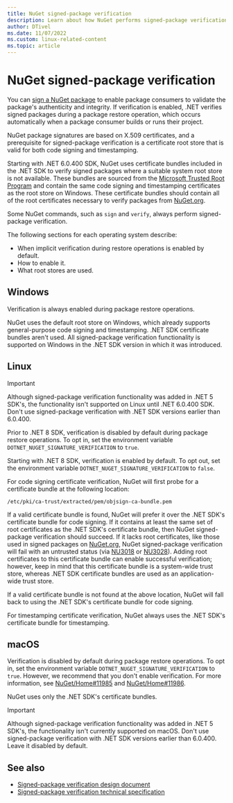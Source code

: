 ```yaml
---
title: NuGet signed-package verification
description: Learn about how NuGet performs signed-package verification using root stores that are valid for code signing and timestamping.
author: DTivel
ms.date: 11/07/2022
ms.custom: linux-related-content
ms.topic: article
---
```

# NuGet signed-package verification

You can [sign a NuGet package](/nuget/create-packages/sign-a-package) to enable package consumers to validate the package's authenticity and integrity. If verification is enabled, .NET verifies signed packages during a package restore operation, which occurs automatically when a package consumer builds or runs their project.

NuGet package signatures are based on X.509 certificates, and a prerequisite for signed-package verification is a certificate root store that is valid for both code signing and timestamping.

Starting with .NET 6.0.400 SDK, NuGet uses certificate bundles included in the .NET SDK to verify signed packages where a suitable system root store is not available. These bundles are sourced from the [Microsoft Trusted Root Program](/security/trusted-root/program-requirements) and contain the same code signing and timestamping certificates as the root store on Windows. These certificate bundles should contain all of the root certificates necessary to verify packages from [NuGet.org](https://nuget.org).

Some NuGet commands, such as `sign` and `verify`, always perform signed-package verification.

The following sections for each operating system describe:

- When implicit verification during restore operations is enabled by default.
- How to enable it.
- What root stores are used.

## Windows

Verification is always enabled during package restore operations.

NuGet uses the default root store on Windows, which already supports general-purpose code signing and timestamping. .NET SDK certificate bundles aren't used.  All signed-package verification functionality is supported on Windows in the .NET SDK version in which it was introduced.

## Linux

> [!IMPORTANT]
> Although signed-package verification functionality was added in .NET 5 SDK's, the functionality isn't supported on Linux until .NET 6.0.400 SDK. Don't use signed-package verification with .NET SDK versions earlier than 6.0.400.

Prior to .NET 8 SDK, verification is disabled by default during package restore operations. To opt in, set the environment variable `DOTNET_NUGET_SIGNATURE_VERIFICATION` to `true`.

Starting with .NET 8 SDK, verification is enabled by default. To opt out, set the environment variable `DOTNET_NUGET_SIGNATURE_VERIFICATION` to `false`.

For code signing certificate verification, NuGet will first probe for a certificate bundle at the following location:

```text
/etc/pki/ca-trust/extracted/pem/objsign-ca-bundle.pem
```

If a valid certificate bundle is found, NuGet will prefer it over the .NET SDK's certificate bundle for code signing. If it contains at least the same set of root certificates as the .NET SDK's certificate bundle, then NuGet signed-package verification should succeed. If it lacks root certificates, like those used in signed packages on [NuGet.org](https://nuget.org), NuGet signed-package verification will fail with an untrusted status (via [NU3018](/nuget/reference/errors-and-warnings/nu3018) or [NU3028](/nuget/reference/errors-and-warnings/nu3028)). Adding root certificates to this certificate bundle can enable successful verification; however, keep in mind that this certificate bundle is a system-wide trust store, whereas .NET SDK certificate bundles are used as an application-wide trust store.

If a valid certificate bundle is not found at the above location, NuGet will fall back to using the .NET SDK's certificate bundle for code signing.

For timestamping certificate verification, NuGet always uses the .NET SDK's certificate bundle for timestamping.

## macOS

Verification is disabled by default during package restore operations. To opt in, set the environment variable `DOTNET_NUGET_SIGNATURE_VERIFICATION` to `true`. However, we recommend that you don't enable verification. For more information, see [NuGet/Home#11985](https://github.com/NuGet/Home/issues/11985) and [NuGet/Home#11986](https://github.com/NuGet/Home/issues/11986).

NuGet uses only the .NET SDK's certificate bundles.

> [!IMPORTANT]
> Although signed-package verification functionality was added in .NET 5 SDK's, the functionality isn't currently supported on macOS. Don't use signed-package verification with .NET SDK versions earlier than 6.0.400. Leave it disabled by default.

## See also

- [Signed-package verification design document](https://github.com/dotnet/designs/blob/main/accepted/2021/signed-package-verification/re-enable-signed-package-verification.md)
- [Signed-package verification technical specification](https://github.com/dotnet/designs/blob/main/accepted/2021/signed-package-verification/re-enable-signed-package-verification-technical.md)
